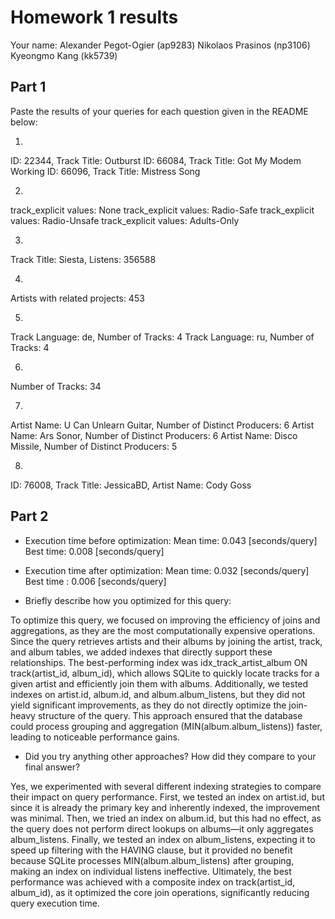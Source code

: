 # Homework 1 results

Your name:
Alexander Pegot-Ogier (ap9283)
Nikolaos Prasinos (np3106)
Kyeongmo Kang (kk5739)

## Part 1
Paste the results of your queries for each question given in the README below:

1.
ID: 22344, Track Title: Outburst
ID: 66084, Track Title: Got My Modem Working
ID: 66096, Track Title: Mistress Song

2.
track_explicit values: None
track_explicit values: Radio-Safe
track_explicit values: Radio-Unsafe
track_explicit values: Adults-Only

3.
Track Title: Siesta, Listens: 356588

4.
Artists with related projects: 453

5.
Track Language: de, Number of Tracks: 4
Track Language: ru, Number of Tracks: 4

6.
Number of Tracks: 34

7.
Artist Name: U Can Unlearn Guitar, Number of Distinct Producers: 6
Artist Name: Ars Sonor, Number of Distinct Producers: 6
Artist Name: Disco Missile, Number of Distinct Producers: 5

8.
ID: 76008, Track Title: JessicaBD, Artist Name: Cody Goss

## Part 2

- Execution time before optimization: 
Mean time: 0.043 [seconds/query]
Best time: 0.008 [seconds/query]

- Execution time after optimization:
Mean time: 0.032 [seconds/query]
Best time   : 0.006 [seconds/query]

- Briefly describe how you optimized for this query:

To optimize this query, we focused on improving the efficiency of joins and aggregations, as they are the most computationally expensive operations. Since the query retrieves artists and their albums by joining the artist, track, and album tables, we added indexes that directly support these relationships. The best-performing index was idx_track_artist_album ON track(artist_id, album_id), which allows SQLite to quickly locate tracks for a given artist and efficiently join them with albums. Additionally, we tested indexes on artist.id, album.id, and album.album_listens, but they did not yield significant improvements, as they do not directly optimize the join-heavy structure of the query. This approach ensured that the database could process grouping and aggregation (MIN(album.album_listens)) faster, leading to noticeable performance gains.

- Did you try anything other approaches?  How did they compare to your final answer?

Yes, we experimented with several different indexing strategies to compare their impact on query performance. First, we tested an index on artist.id, but since it is already the primary key and inherently indexed, the improvement was minimal. Then, we tried an index on album.id, but this had no effect, as the query does not perform direct lookups on albums—it only aggregates album_listens. Finally, we tested an index on album_listens, expecting it to speed up filtering with the HAVING clause, but it provided no benefit because SQLite processes MIN(album.album_listens) after grouping, making an index on individual listens ineffective. Ultimately, the best performance was achieved with a composite index on track(artist_id, album_id), as it optimized the core join operations, significantly reducing query execution time.
